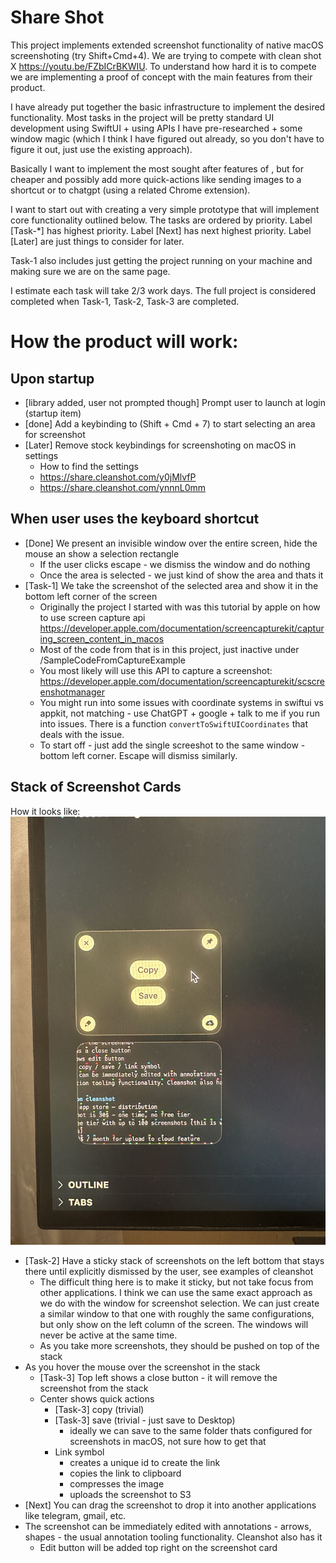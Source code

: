 # Share Shot

This project implements extended screenshot functionality of native macOS screenshoting (try Shift+Cmd+4). We are trying to compete with clean shot X https://youtu.be/FZbICrBKWIU. To understand how hard it is to compete we are implementing a proof of concept with the main features from their product.

I have already put together the basic infrastructure to implement the desired functionality. Most tasks in the project will be pretty standard UI development using SwiftUI + using APIs I have pre-researched + some window magic (which I think I have figured out already, so you don't have to figure it out, just use the existing approach).

Basically I want to implement the most sought after features of , but for cheaper and possibly add more quick-actions like sending images to a shortcut or to chatgpt (using a related Chrome extension).

I want to start out with creating a very simple prototype that will implement core functionality outlined below. The tasks are ordered by priority. Label [Task-*] has highest priority. Label [Next] has next highest priority. Label [Later] are just things to consider for later.

Task-1 also includes just getting the project running on your machine and making sure we are on the same page.

I estimate each task will take 2/3 work days. The full project is considered completed when Task-1, Task-2, Task-3 are completed.

# How the product will work:

## Upon startup
- [library added, user not prompted though] Prompt user to launch at login (startup item)
- [done] Add a keybinding to (Shift + Cmd + 7) to start selecting an area for screenshot
- [Later] Remove stock keybindings for screenshoting on macOS in settings
  - How to find the settings
  - https://share.cleanshot.com/y0jMlvfP
  - https://share.cleanshot.com/ynnnL0mm

## When user uses the keyboard shortcut
- [Done] We present an invisible window over the entire screen, hide the mouse an show a selection rectangle
  - If the user clicks escape - we dismiss the window and do nothing
  - Once the area is selected - we just kind of show the area and thats it
- [Task-1] We take the screenshot of the selected area and show it in the bottom left corner of the screen
  - Originally the project I started with was this tutorial by apple on how to use screen capture api https://developer.apple.com/documentation/screencapturekit/capturing_screen_content_in_macos
  - Most of the code from that is in this project, just inactive under /SampleCodeFromCaptureExample
  - You most likely will use this API to capture a screenshot: https://developer.apple.com/documentation/screencapturekit/scscreenshotmanager
  - You might run into some issues with coordinate systems in swiftui vs appkit, not matching - use ChatGPT + google + talk to me if you run into issues. There is a function `convertToSwiftUICoordinates` that deals with the issue.
  - To start off - just add the single screeshot to the same window - bottom left corner. Escape will dismiss similarly.

## Stack of Screenshot Cards
How it looks like: ![Alt text](assets/cleanshot-screenshot-examples.png)

- [Task-2] Have a sticky stack of screenshots on the left bottom that stays there until explicitly dismissed by the user, see examples of cleanshot
  - The difficult thing here is to make it sticky, but not take focus from other applications. I think we can use the same exact approach as we do with the window for screenshot selection. We can just create a similar window to that one with roughly the same configurations, but only show on the left column of the screen. The windows will never be active at the same time.
  - As you take more screenshots, they should be pushed on top of the stack
- As you hover the mouse over the screenshot in the stack
  - [Task-3] Top left shows a close button - it will remove the screenshot from the stack
  - Center shows quick actions
    - [Task-3] copy (trivial)
    - [Task-3] save (trivial - just save to Desktop)
      - ideally we can save to the same folder thats configured for screenshots in macOS, not sure how to get that
    - Link symbol
      - creates a unique id to create the link
      - copies the link to clipboard
      - compresses the image
      - uploads the screenshot to S3
- [Next] You can drag the screenshot to drop it into another applications like telegram, gmail, etc.
- The screenshot can be immediately edited with annotations - arrows, shapes - the usual annotation tooling functionality. Cleanshot also has it
  - Edit button will be added top right on the screenshot card
